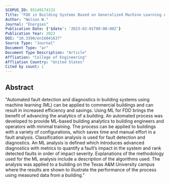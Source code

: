 ```yaml
---
SCOPUS_ID: 85149174133
Title: "FDD in Building Systems Based on Generalized Machine Learning Approaches"
Author: "Nelson W."
Journal: "Energies"
Publication Date: {'$date': '2023-02-01T00:00:00Z'}
Publication Year: 2023
DOI: "10.3390/en16041637"
Source Type: "Journal"
Document Type: "ar"
Document Type Description: "Article"
Affliation: "College of Engineering"
Affliation Country: "United States"
Cited by count: 1
---
```


## Abstract
"Automated fault detection and diagnostics in building systems using machine learning (ML) can be applied to commercial buildings and can result in increased efficiency and savings. Using ML for FDD brings the benefit of advancing the analytics of a building. An automated process was developed to provide ML-based building analytics to building engineers and operators with minimal training. The process can be applied to buildings with a variety of configurations, which saves time and manual effort in a fault analysis. Classification analysis is used for fault detection and diagnostics. An ML analysis is defined which introduces advanced diagnostics with metrics to quantify a fault’s impact in the system and rank detected faults in order of impact severity. Explanations of the methodology used for the ML analysis include a description of the algorithms used. The analysis was applied to a building on the Texas A&M University campus where the results are shown to illustrate the performance of the process using measured data from a building."

